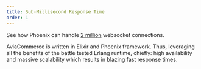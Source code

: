 ```yaml
---
title: Sub-Millisecond Response Time
order: 1
---
```


See how Phoenix can handle [2 million][benchmark] websocket connections.

AviaCommerce is written in Elixir and Phoenix framework. Thus, leveraging all the benefits of the battle tested Erlang runtime, chiefly: high availability and massive scalability which results in blazing fast response times.

[benchmark]: https://phoenixframework.org/blog/the-road-to-2-million-websocket-connections
